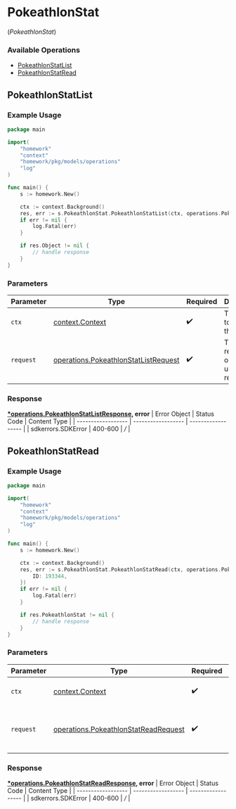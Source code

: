 # PokeathlonStat
(*PokeathlonStat*)

### Available Operations

* [PokeathlonStatList](#pokeathlonstatlist)
* [PokeathlonStatRead](#pokeathlonstatread)

## PokeathlonStatList

### Example Usage

```go
package main

import(
	"homework"
	"context"
	"homework/pkg/models/operations"
	"log"
)

func main() {
    s := homework.New()

    ctx := context.Background()
    res, err := s.PokeathlonStat.PokeathlonStatList(ctx, operations.PokeathlonStatListRequest{})
    if err != nil {
        log.Fatal(err)
    }

    if res.Object != nil {
        // handle response
    }
}
```

### Parameters

| Parameter                                                                                        | Type                                                                                             | Required                                                                                         | Description                                                                                      |
| ------------------------------------------------------------------------------------------------ | ------------------------------------------------------------------------------------------------ | ------------------------------------------------------------------------------------------------ | ------------------------------------------------------------------------------------------------ |
| `ctx`                                                                                            | [context.Context](https://pkg.go.dev/context#Context)                                            | :heavy_check_mark:                                                                               | The context to use for the request.                                                              |
| `request`                                                                                        | [operations.PokeathlonStatListRequest](../../pkg/models/operations/pokeathlonstatlistrequest.md) | :heavy_check_mark:                                                                               | The request object to use for the request.                                                       |


### Response

**[*operations.PokeathlonStatListResponse](../../pkg/models/operations/pokeathlonstatlistresponse.md), error**
| Error Object       | Status Code        | Content Type       |
| ------------------ | ------------------ | ------------------ |
| sdkerrors.SDKError | 400-600            | */*                |

## PokeathlonStatRead

### Example Usage

```go
package main

import(
	"homework"
	"context"
	"homework/pkg/models/operations"
	"log"
)

func main() {
    s := homework.New()

    ctx := context.Background()
    res, err := s.PokeathlonStat.PokeathlonStatRead(ctx, operations.PokeathlonStatReadRequest{
        ID: 193344,
    })
    if err != nil {
        log.Fatal(err)
    }

    if res.PokeathlonStat != nil {
        // handle response
    }
}
```

### Parameters

| Parameter                                                                                        | Type                                                                                             | Required                                                                                         | Description                                                                                      |
| ------------------------------------------------------------------------------------------------ | ------------------------------------------------------------------------------------------------ | ------------------------------------------------------------------------------------------------ | ------------------------------------------------------------------------------------------------ |
| `ctx`                                                                                            | [context.Context](https://pkg.go.dev/context#Context)                                            | :heavy_check_mark:                                                                               | The context to use for the request.                                                              |
| `request`                                                                                        | [operations.PokeathlonStatReadRequest](../../pkg/models/operations/pokeathlonstatreadrequest.md) | :heavy_check_mark:                                                                               | The request object to use for the request.                                                       |


### Response

**[*operations.PokeathlonStatReadResponse](../../pkg/models/operations/pokeathlonstatreadresponse.md), error**
| Error Object       | Status Code        | Content Type       |
| ------------------ | ------------------ | ------------------ |
| sdkerrors.SDKError | 400-600            | */*                |
